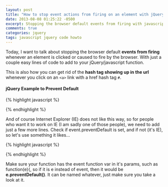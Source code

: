 ```yaml
---
layout: post
title: "How to stop event actions from firing on an element with jQuery"
date: 2013-08-08 01:25:22 -0500
excerpt: Stopping the browser default events from firing with javascript
comments: true
categories: jquery
tags: javascript jquery code howto
---
```

Today, I want to talk about stopping the browser default **events from firing** whenever an element is clicked or caused to fire by the browser. With just a couple easy lines of code to add to your jQuery/javascript function.  

This is also how you can get rid of the **hash tag showing up in the url** whenever you click on an `<a>` link with a href hash tag `#`.  

#### jQuery Example to Prevent Default

{% highlight javascript %}
<script type="text/javascript">
  // click event example
  $('#mybutton').click(function(event){
    event.preventDefault();
    // continue on with event
  });
</script>
{% endhighlight %}

And of course Internet Explorer (IE) does not like this way, so for people who want it to work on IE (I am sadly one of those people), we need to add just a few more lines. Check if event.preventDefault is set, and if not (it's IE), so let's use something it likes...  

{% highlight javascript %}
<script type="text/javascript">
  // click event example
  $('#mybutton').click(function(event){
    if(event.preventDefault){
      event.preventDefault();
    } else {
      event.returnValue = false;
    }
    // continue on with event
  });
</script>
{% endhighlight %}

Make sure your function has the event function var in it's params, such as function(e){, so if it is e instead of event, then it would be **e.preventDefault()**. It can be named whatever, just make sure you take a look at it.  
